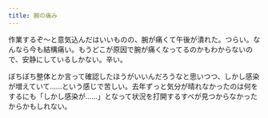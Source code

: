 ```yaml
---
title: 腕の痛み
---
```


作業するぞ～と意気込んだはいいものの、腕が痛くて午後が潰れた。つらい。なんなら今も結構痛い。もうどこが原因で腕が痛くなってるのかもわからないので、安静にしているしかない。辛い。

ぼちぼち整体とか言って確認したほうがいいんだろうなと思いつつ、しかし感染が増えていて……という感じで苦しい。去年ずっと気分が晴れなかったのは何をするにも「しかし感染が……」となって状況を打開するすべが見つからなかったからかもしれない。